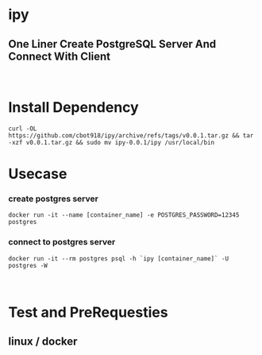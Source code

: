 # ipy

## One Liner Create PostgreSQL Server And Connect With Client

<br/>

# Install Dependency

```
curl -OL https://github.com/cbot918/ipy/archive/refs/tags/v0.0.1.tar.gz && tar -xzf v0.0.1.tar.gz && sudo mv ipy-0.0.1/ipy /usr/local/bin
```

# Usecase

### create postgres server

```
docker run -it --name [container_name] -e POSTGRES_PASSWORD=12345 postgres
```

### connect to postgres server

```
docker run -it --rm postgres psql -h `ipy [container_name]` -U postgres -W
```

<br/>

# Test and PreRequesties

## linux / docker

